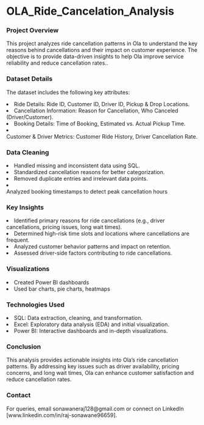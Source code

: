 # OLA_Ride_Cancelation_Analysis
<h3>Project Overview</h3>
<p>This project analyzes ride cancellation patterns in Ola to understand the key reasons behind cancellations and their impact on customer experience. The objective is to provide data-driven insights to help Ola improve service reliability and reduce cancellation rates..</p>

<h3>Dataset Details</h3>
<p>The dataset includes the following key attributes:</p>

<li>Ride Details: Ride ID, Customer ID, Driver ID, Pickup & Drop Locations.</li>
<li>Cancellation Information: Reason for Cancellation, Who Canceled (Driver/Customer).</li>
<li>Booking Details: Time of Booking, Estimated vs. Actual Pickup Time.</li>
<li></li>Customer & Driver Metrics: Customer Ride History, Driver Cancellation Rate.</li>

<h3>Data Cleaning</h3>
<li>Handled missing and inconsistent data using SQL.</li>
<li>Standardized cancellation reasons for better categorization.</li>
<li>Removed duplicate entries and irrelevant data points.</li>
<li></li>Analyzed booking timestamps to detect peak cancellation hours</li>

<h3>Key Insights</h3>
<li>Identified primary reasons for ride cancellations (e.g., driver cancellations, pricing issues, long wait times).</li>
<li>Determined high-risk time slots and locations where cancellations are frequent.</li>
<li>Analyzed customer behavior patterns and impact on retention.</li>
<li>Assessed driver-side factors contributing to ride cancellations.</li>

<h3>Visualizations</h3>
<li>Created Power BI dashboards</li>
<li>Used bar charts, pie charts, heatmaps</li>

<h3>Technologies Used</h3>
<li>SQL: Data extraction, cleaning, and transformation.</li>
<li>Excel: Exploratory data analysis (EDA) and initial visualization.</li>
<li>Power BI: Interactive dashboards and in-depth visualizations.</li>

<h3>Conclusion</h3>
<p>This analysis provides actionable insights into Ola’s ride cancellation patterns. By addressing key issues such as driver availability, pricing concerns, and long wait times, Ola can enhance customer satisfaction and reduce cancellation rates.</p>

<h3>Contact</h3>
<p>For queries, email sonawaneraj128@gmail.com or connect on LinkedIn [www.linkedin.com/in/raj-sonawane96659].</p>
